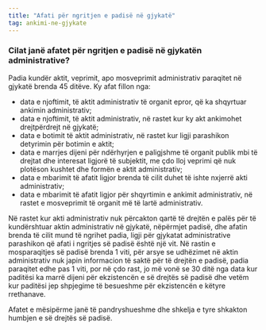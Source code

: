 ```yaml
---
title: "Afati për ngritjen e padisë në gjykatë"
tag: ankimi-ne-gjykate
---
```


### Cilat janë afatet për ngritjen e padisë në gjykatën administrative?

Padia kundër aktit, veprimit, apo mosveprimit administrativ paraqitet në gjykatë brenda 45 ditëve. Ky afat fillon nga:

* data e njoftimit, të aktit administrativ të organit epror, që ka shqyrtuar ankimin administrativ;
* data e njoftimit, të aktit administrativ, në rastet kur ky akt ankimohet drejtpërdrejt në gjykatë;
* data e botimit të aktit administrativ, në rastet kur ligji parashikon detyrimin për botimin e aktit;
* data e marrjes dijeni për ndërhyrjen e paligjshme të organit publik mbi të drejtat dhe interesat ligjorë të subjektit, me çdo lloj veprimi që nuk plotëson kushtet dhe formën e aktit administrativ;
* data e mbarimit të afatit ligjor brenda të cilit duhet të ishte nxjerrë akti administrativ;
* data e mbarimit të afatit ligjor për shqyrtimin e ankimit administrativ, në rastet e mosveprimit të organit më të lartë administrativ.

Në rastet kur akti administrativ nuk përcakton qartë të drejtën e palës për të kundërshtuar aktin administrativ në gjykatë, nëpërmjet padisë, dhe afatin brenda të cilit mund të ngrihet padia, ligji për gjykatat administrative parashikon që afati i ngritjes së padisë është një vit. Në rastin e mosparaqitjes së padisë brenda 1 viti, për arsye se udhëzimet në aktin administrativ nuk japin informacion të saktë për të drejtën e padisë, padia paraqitet edhe pas 1 viti, por në çdo rast, jo më vonë se 30 ditë nga data kur paditësi ka marrë dijeni për ekzistencën e së drejtës së padisë dhe vetëm kur paditësi jep shpjegime të besueshme për ekzistencën e këtyre rrethanave.

Afatet e mësipërme janë të pandryshueshme dhe shkelja e tyre shkakton humbjen e së drejtës së padisë.
